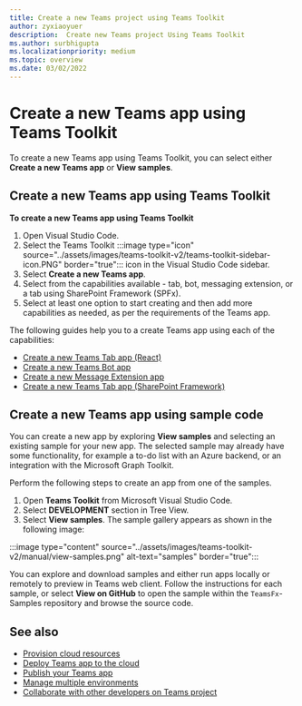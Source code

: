 ```yaml
---
title: Create a new Teams project using Teams Toolkit
author: zyxiaoyuer
description:  Create new Teams project Using Teams Toolkit
ms.author: surbhigupta
ms.localizationpriority: medium
ms.topic: overview
ms.date: 03/02/2022
---
```


# Create a new Teams app using Teams Toolkit

To create a new Teams app using Teams Toolkit, you can select either  **Create a new Teams app** or **View samples**.

## Create a new Teams app using Teams Toolkit

**To create a new Teams app using Teams Toolkit**

1. Open Visual Studio Code.
1. Select the Teams Toolkit :::image type="icon" source="../assets/images/teams-toolkit-v2/teams-toolkit-sidebar-icon.PNG" border="true"::: icon in the Visual Studio Code sidebar.
1. Select **Create a new Teams app**.
1. Select from the capabilities available - tab, bot, messaging extension, or a tab using SharePoint Framework (SPFx). 
1. Select at least one option to start creating and then add more capabilities as needed, as per the requirements of the Teams app.

The following guides help you to a create Teams app using each of the capabilities:

- [Create a new Teams Tab app (React)](/microsoftteams/platform/sbs-gs-javascript?tabs=vscode%2Cvsc%2Cviscode%2Cvcode&tutorial-step=2)
- [Create a new Teams Bot app](/microsoftteams/platform/sbs-gs-spfx?tabs=vscode%2Cviscode&branch)
- [Create a new Message Extension app](/microsoftteams/platform/sbs-gs-javascript?tabs=vscode%2Cvsc%2Cviscode%2Cvcode&tutorial-step=6&branch)
- [Create a new Teams Tab app (SharePoint Framework)](/microsoftteams/platform/sbs-gs-spfx?tabs=vscode%2Cviscode&branch) 

## Create a new Teams app using sample code

You can create a new app by exploring **View samples** and selecting an existing sample for your new app. The selected sample may already have some functionality, for example a to-do list with an Azure backend, or an integration with the Microsoft Graph Toolkit.

Perform the following steps to create an app from one of the samples.

 1. Open **Teams Toolkit** from Microsoft Visual Studio Code.
 1. Select **DEVELOPMENT** section in Tree View.
 1. Select **View samples**. The sample gallery appears as shown in the following image:
 
:::image type="content" source="../assets/images/teams-toolkit-v2/manual/view-samples.png" alt-text="samples" border="true":::

You can explore and download samples and either run apps locally or remotely to preview in Teams web client. Follow the instructions for each sample, or select **View on GitHub** to open the sample within the `TeamsFx`- Samples repository and browse the source code.

## See also

* [Provision cloud resources](provision.md)
* [Deploy Teams app to the cloud](deploy.md)
* [Publish your Teams app](TeamsFx-collaboration.md)
* [Manage multiple environments](TeamsFx-multi-env.md)
* [Collaborate with other developers on Teams project](TeamsFx-collaboration.md)